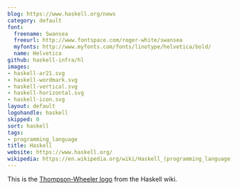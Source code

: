 ```yaml
---
blog: https://www.haskell.org/news
category: default
font:
  freename: Swansea
  freeurl: http://www.fontspace.com/roger-white/swansea
  myfonts: http://www.myfonts.com/fonts/linotype/helvetica/bold/
  name: Helvetica
github: haskell-infra/hl
images:
- haskell-ar21.svg
- haskell-wordmark.svg
- haskell-vertical.svg
- haskell-horizontal.svg
- haskell-icon.svg
layout: default
logohandle: haskell
skipped: 0
sort: haskell
tags:
- programming_language
title: Haskell
website: https://www.haskell.org/
wikipedia: https://en.wikipedia.org/wiki/Haskell_(programming_language)
---
```


This is the [Thompson-Wheeler logo](http://www.haskell.org/haskellwiki/Thompson-Wheeler_logo) from the Haskell wiki.
